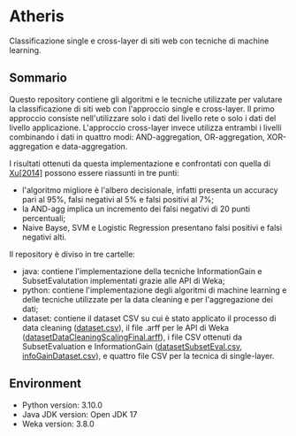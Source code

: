 # Atheris
Classificazione single e cross-layer di siti web con tecniche di machine learning.

## Sommario
Questo repository contiene gli algoritmi e le tecniche utilizzate per valutare la classificazione di siti web con l'approccio single e cross-layer. Il primo approccio consiste nell'utilizzare solo i dati del livello rete o solo i dati del livello applicazione. L'approccio cross-layer invece utilizza entrambi i livelli combinando i dati in quattro modi: AND-aggregation, OR-aggregation, XOR-aggregation e data-aggregation. 

I risultati ottenuti da questa implementazione e confrontati con quella di [Xu[2014]](https://www.proquest.com/openview/ff90d8aadeb570f0d1e7c11db664a18e/1?pq-origsite=gscholar&cbl=18750) possono essere riassunti in tre punti: 
 - l'algoritmo migliore è l'albero decisionale, infatti presenta un accuracy pari al 95%, falsi negativi al 5% e falsi positivi al 7%;
 - la AND-agg implica un incremento dei falsi negativi di 20 punti percentuali;
 - Naive Bayse, SVM e Logistic Regression presentano falsi positivi e falsi negativi alti.

Il repository è diviso in tre cartelle: 
- java: contiene l'implementazione della tecniche InformationGain e SubsetEvalutation implementati grazie alle API di Weka;
- python: contiene l'implementazione degli algoritmi di machine learning e delle tecniche utilizzate per la data cleaning e per l'aggregazione dei dati;
- dataset: contiene il dataset CSV su cui è stato applicato il processo di data cleaning ([dataset.csv](https://github.com/GagliardeNicolapio/Atheris/blob/master/dataset/dataset.csv)), il file .arff per le API di Weka ([datasetDataCleaningScalingFinal.arff](https://github.com/GagliardeNicolapio/Atheris/blob/master/dataset/datasetDataCleaningScalingFinal.arff)), i file CSV ottenuti da SubsetEvaluation e InformationGain ([datasetSubsetEval.csv](https://github.com/GagliardeNicolapio/Atheris/blob/master/dataset/datasetSubsetEval.csv), [infoGainDataset.csv](https://github.com/GagliardeNicolapio/Atheris/blob/master/dataset/infoGainDataset.csv)), e quattro file CSV per la tecnica di single-layer.

## Environment
- Python version: 3.10.0
- Java JDK version: Open JDK 17
- Weka version: 3.8.0
